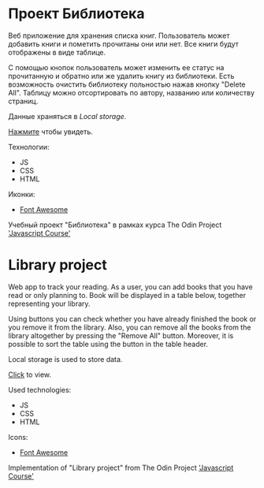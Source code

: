 # Проект Библиотека

Веб приложение для хранения списка книг.
Пользователь может добавить книги и пометить прочитаны они или нет.
Все книги будут отображены в виде таблице.

С помощью кнопок пользователь может изменить ее статус на прочитанную и обратно или же удалить книгу из библиотеки.
Eсть возможность очистить библиотеку польностью нажав кнопку "Delete All".
Таблицу можно отсортировать по автору, названию или количеству страниц.

Данные храняться в *Local storage*.


[Нажмите](https://ginger-owl.github.io/odin-library/) чтобы увидеть.

Технологии:
* JS
* CSS
* HTML

Иконки:
* [Font Awesome](https://fontawesome.com/)


Учебный проект "Библиотека" в рамках курса The Odin Project ['Javascript Course'](https://www.theodinproject.com/paths/full-stack-javascript/courses/javascript)

# Library project

Web app to track your reading.
As a user, you can add books that you have read or only planning to.
Book will be displayed in a table below, together representing your library.

Using buttons you can check whether you have already finished the book or you remove it from the library. 
Also, you can remove all the books from the library altogether by pressing the "Remove All" button.
Moreover, it is possible to sort the table using the button in the table header.

Local storage is used to store data.


[Click](https://ginger-owl.github.io/odin-library/) to view.

Used technologies:
* JS
* CSS
* HTML

Icons:
* [Font Awesome](https://fontawesome.com/)


Implementation of "Library project" from The Odin Project ['Javascript Course'](https://www.theodinproject.com/paths/full-stack-javascript/courses/javascript)
